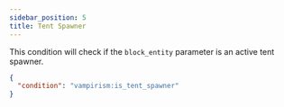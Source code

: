 ```yaml
---
sidebar_position: 5
title: Tent Spawner
---
```


This condition will check if the `block_entity` parameter is an active tent spawner.

```json
{
  "condition": "vampirism:is_tent_spawner"
}
```